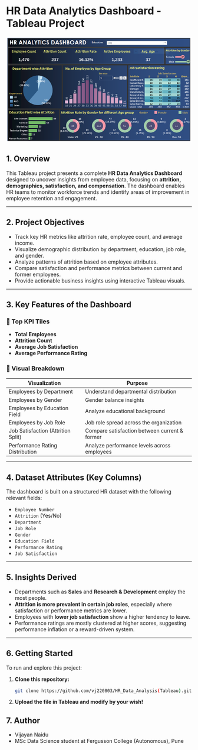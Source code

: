 # HR Data Analytics Dashboard - Tableau Project

![Dashboard Preview](https://github.com/vj220803/HR_Data_Analysis-Tableau-/blob/main/HR_Data_Analysis_ss.PNG) 

## 1. Overview

This Tableau project presents a complete **HR Data Analytics Dashboard** designed to uncover insights from employee data, focusing on **attrition, demographics, satisfaction, and compensation**. The dashboard enables HR teams to monitor workforce trends and identify areas of improvement in employee retention and engagement.

---

## 2. Project Objectives

- Track key HR metrics like attrition rate, employee count, and average income.
- Visualize demographic distribution by department, education, job role, and gender.
- Analyze patterns of attrition based on employee attributes.
- Compare satisfaction and performance metrics between current and former employees.
- Provide actionable business insights using interactive Tableau visuals.

---

## 3. Key Features of the Dashboard

### 🔹 Top KPI Tiles

-  **Total Employees**
-  **Attrition Count**
-  **Average Job Satisfaction**
-  **Average Performance Rating**

### 🔹 Visual Breakdown

| Visualization                        | Purpose                                          |
|-------------------------------------|--------------------------------------------------|
| Employees by Department             | Understand departmental distribution             |
| Employees by Gender                 | Gender balance insights                          |
| Employees by Education Field        | Analyze educational background                   |
| Employees by Job Role               | Job role spread across the organization          |
| Job Satisfaction (Attrition Split)  | Compare satisfaction between current & former    |
| Performance Rating Distribution     | Analyze performance levels across employees      |

---

## 4. Dataset Attributes (Key Columns)

The dashboard is built on a structured HR dataset with the following relevant fields:

- `Employee Number`
- `Attrition` (Yes/No)
- `Department`
- `Job Role`
- `Gender`
- `Education Field`
- `Performance Rating`
- `Job Satisfaction`

---

## 5. Insights Derived

- Departments such as **Sales** and **Research & Development** employ the most people.
- **Attrition is more prevalent in certain job roles**, especially where satisfaction or performance metrics are lower.
- Employees with **lower job satisfaction** show a higher tendency to leave.
- Performance ratings are mostly clustered at higher scores, suggesting performance inflation or a reward-driven system.

---

## 6. Getting Started

To run and explore this project:

1. **Clone this repository:**
   ```bash
   git clone https://github.com/vj220803/HR_Data_Analysis(Tableau).git
   ```

2. **Upload the file in Tableau and modify by your wish!**

## 7. Author
- Vijayan Naidu
- MSc Data Science student at Fergusson College (Autonomous), Pune
